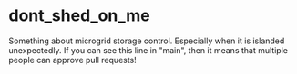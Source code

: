 # dont_shed_on_me
Something about microgrid storage control.
Especially when it is islanded unexpectedly.
If you can see this line in "main", then it means that multiple people can approve pull requests!
